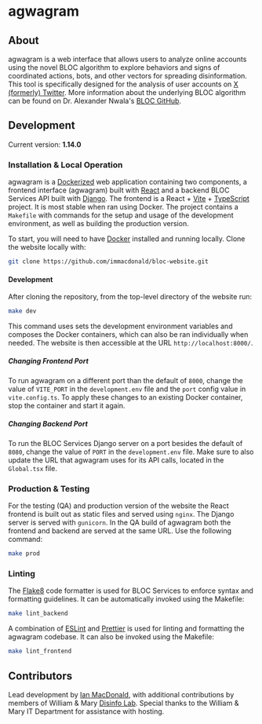 # agwagram

## About
agwagram is a web interface that allows users to analyze online accounts using the novel BLOC algorithm to explore behaviors and signs of coordinated actions, bots, and other vectors for spreading disinformation. This tool is specifically designed for the analysis of user accounts on [X (formerly) Twitter](https://www.twitter.com). More information about the underlying BLOC algorithm can be found on Dr. Alexander Nwala's [BLOC GitHub](https://github.com/anwala/bloc).

## Development
Current version: **1.14.0**

### Installation & Local Operation
agwagram is a [Dockerized](https://www.docker.com/) web application containing two components, a frontend interface (agwagram) built with [React](https://react.dev/) and a backend BLOC Services API built with [Django](https://www.djangoproject.com/). The frontend is a React + [Vite](https://vitejs.dev/) + [TypeScript](https://www.typescriptlang.org/) project. It is most stable when ran using Docker. The project contains a `Makefile` with commands for the setup and usage of the development environment, as well as building the production version.

To start, you will need to have [Docker](https://www.docker.com/) installed and running locally. Clone the website locally with:

```bash
git clone https://github.com/immacdonald/bloc-website.git
```

#### Development
After cloning the repository, from the top-level directory of the website run:

```bash
make dev
```

This command uses sets the development environment variables and composes the Docker containers, which can also be ran individually when needed. The website is then accessible at the URL `http://localhost:8000/`.  

##### Changing Frontend Port
To run agwagram on a different port than the default of `8000`, change the value of `VITE_PORT` in the `development.env` file and the `port` config value in `vite.config.ts`. To apply these changes to an existing Docker container, stop the container and start it again.

##### Changing Backend Port
To run the BLOC Services Django server on a port besides the default of `8080`, change the value of `PORT` in the `development.env` file. Make sure to also update the URL that agwagram uses for its API calls, located in the `Global.tsx` file.

### Production & Testing
For the testing (QA) and production version of the website the React frontend is built out as static files and served using `nginx`. The Django server is served with `gunicorn`. In the QA build of agwagram both the frontend and backend are served at the same URL. Use the following command:

```bash
make prod
```

### Linting
The [Flake8](https://flake8.pycqa.org/en/latest/) code formatter is used for BLOC Services to enforce syntax and formatting guidelines. It can be automatically invoked using the Makefile:

```bash
make lint_backend
```

A combination of [ESLint](https://eslint.org/) and [Prettier](https://prettier.io/) is used for linting and formatting the agwagram codebase. It can also be invoked using the Makefile:

```bash
make lint_frontend
```

## Contributors
Lead development by [Ian MacDonald](https://github.com/immacdonald), with additional contributions by members of William & Mary [Disinfo Lab](https://www.disinfolab.net/). Special thanks to the William & Mary IT Department for assistance with hosting.
